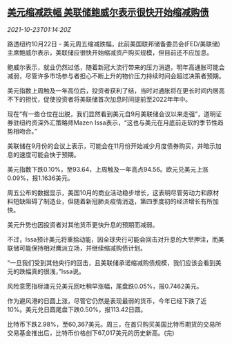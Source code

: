<!--1634952661000-->
[美元缩减跌幅 美联储鲍威尔表示很快开始缩减购债](https://cn.reuters.com/article/global-fx-ny-fed-powell-1023-idCNKBS2HD00Y)
------

<div><i>2021-10-23T01:14:20Z</i></div><p>路透纽约10月22日 - 美元周五缩减跌幅，此前美国联邦储备委员会(FED/美联储)主席鲍威尔表示，美联储应很快开始缩减资产购买规模，但目前还不应加息。</p><p>鲍威尔表示，就业仍然过低，随着新冠大流行带来的压力消退，明年高通胀可能会减弱，尽管许多市场参与者担心不断上升的物价压力持续时间会超过决策者预期。</p><p>美元指数上周触及一年高位后，投资者获利了结，当时对通胀将在更长时间内居高不下的担忧，促使投资者将美联储首次加息时间提前至2022年年中。</p><p>现在“有一些仓位在出脱，我们显然看到美元自9月美联储会议以来走强”，道明证券驻纽约资深外汇策略师Mazen Issa表示，“这也与美元在月底前走软的季节性趋势相吻合。”</p><p>美联储在9月份的会议上表示，可能会在11月份开始减少月度债券购买，并暗示加息的速度可能会快于预期。</p><p>美元指数下跌0.10%，至93.64，上周触及一年高点94.56。欧元兑美元上涨0.09%，报1.1636美元。</p><p>周五公布的数据显示，美国10月的商业活动稳步增长，这表明尽管劳动力和原材料短缺阻碍了制造业，但随着新冠肺炎疫情消退，第四季度初的经济增长有所加快。</p><p>美元升势也因投资者对其他货币更快升息的预期而减弱。</p><p>不过，Issa预计美元将重拾动能，因全球央行可能会回击对升息的大举押注，而美联储可能保持相对鹰派立场，并继续缩减购债计划。</p><p>“一旦我们受到其他央行的回击，且美联储承诺缩减购债规模，我们应该会看到美元的跌幅真的很浅，”Issa说。</p><p>风险意愿指标澳元兑美元回吐稍早涨幅，尾盘跌0.05%，报0.7462美元。</p><p>作为避风港的日圆上涨，尽管它仍然是表现最弱的货币，今年已经下跌了近10%。美元兑日圆尾盘下跌0.50%，报113.42日圆。</p><p>比特币下跌2.98%，至60,367美元。周三，在首只购买美国比特币期货的交易所交易基金推出后，比特币价格创下67,017美元的历史新高。(完)</p>
